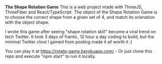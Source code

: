 **The Shape Rotation Game**
This is a web project  made with ThreeJS, ThreeFiber and React/TypeScript.
The object of the Shape Rotation Game is to choose the correct shape from a given set of 4, and match its orienation with the object shape.

I wrote this game after seeing "shape rotation skill" become a viral trend on tech Twitter. It took 3 days of frantic, 12 hour a day coding to build, but the minimal Twitter clout I gained from posting made it all worth it :)

You can play it at https://rotate-game.herokuapp.com/ - Or just clone this repo and execute "npm start" to run it locally.
